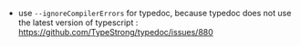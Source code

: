 - use `--ignoreCompilerErrors` for typedoc,
  because typedoc does not use the latest version of typescript
  : https://github.com/TypeStrong/typedoc/issues/880
